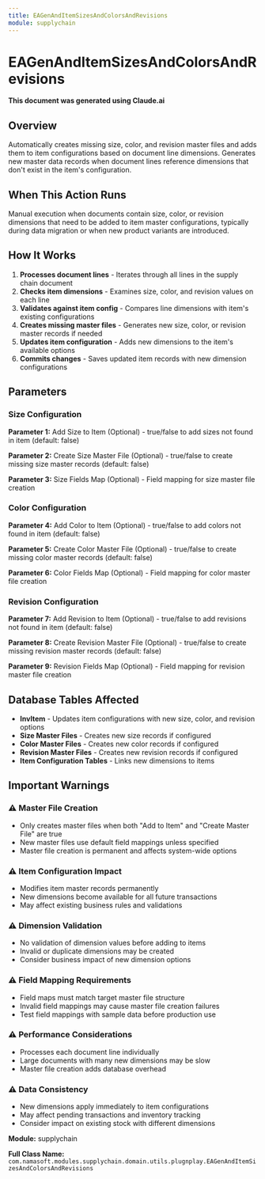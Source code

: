 ```yaml
---
title: EAGenAndItemSizesAndColorsAndRevisions
module: supplychain
---
```



<div class='entity-flows'>

# EAGenAndItemSizesAndColorsAndRevisions

**This document was generated using Claude.ai**

## Overview

Automatically creates missing size, color, and revision master files and adds them to item configurations based on document line dimensions. Generates new master data records when document lines reference dimensions that don't exist in the item's configuration.

## When This Action Runs

Manual execution when documents contain size, color, or revision dimensions that need to be added to item master configurations, typically during data migration or when new product variants are introduced.

## How It Works

1. **Processes document lines** - Iterates through all lines in the supply chain document
2. **Checks item dimensions** - Examines size, color, and revision values on each line
3. **Validates against item config** - Compares line dimensions with item's existing configurations
4. **Creates missing master files** - Generates new size, color, or revision master records if needed
5. **Updates item configuration** - Adds new dimensions to the item's available options
6. **Commits changes** - Saves updated item records with new dimension configurations

## Parameters

### Size Configuration
**Parameter 1:** Add Size to Item (Optional) - true/false to add sizes not found in item (default: false)

**Parameter 2:** Create Size Master File (Optional) - true/false to create missing size master records (default: false)

**Parameter 3:** Size Fields Map (Optional) - Field mapping for size master file creation

### Color Configuration  
**Parameter 4:** Add Color to Item (Optional) - true/false to add colors not found in item (default: false)

**Parameter 5:** Create Color Master File (Optional) - true/false to create missing color master records (default: false)

**Parameter 6:** Color Fields Map (Optional) - Field mapping for color master file creation

### Revision Configuration
**Parameter 7:** Add Revision to Item (Optional) - true/false to add revisions not found in item (default: false)

**Parameter 8:** Create Revision Master File (Optional) - true/false to create missing revision master records (default: false)

**Parameter 9:** Revision Fields Map (Optional) - Field mapping for revision master file creation

## Database Tables Affected

- **InvItem** - Updates item configurations with new size, color, and revision options
- **Size Master Files** - Creates new size records if configured
- **Color Master Files** - Creates new color records if configured
- **Revision Master Files** - Creates new revision records if configured
- **Item Configuration Tables** - Links new dimensions to items

## Important Warnings

### ⚠️ Master File Creation
- Only creates master files when both "Add to Item" and "Create Master File" are true
- New master files use default field mappings unless specified
- Master file creation is permanent and affects system-wide options

### ⚠️ Item Configuration Impact
- Modifies item master records permanently
- New dimensions become available for all future transactions
- May affect existing business rules and validations

### ⚠️ Dimension Validation
- No validation of dimension values before adding to items
- Invalid or duplicate dimensions may be created
- Consider business impact of new dimension options

### ⚠️ Field Mapping Requirements
- Field maps must match target master file structure
- Invalid field mappings may cause master file creation failures
- Test field mappings with sample data before production use

### ⚠️ Performance Considerations
- Processes each document line individually
- Large documents with many new dimensions may be slow
- Master file creation adds database overhead

### ⚠️ Data Consistency
- New dimensions apply immediately to item configurations
- May affect pending transactions and inventory tracking
- Consider impact on existing stock with different dimensions

**Module:** supplychain

**Full Class Name:** `com.namasoft.modules.supplychain.domain.utils.plugnplay.EAGenAndItemSizesAndColorsAndRevisions`


</div>